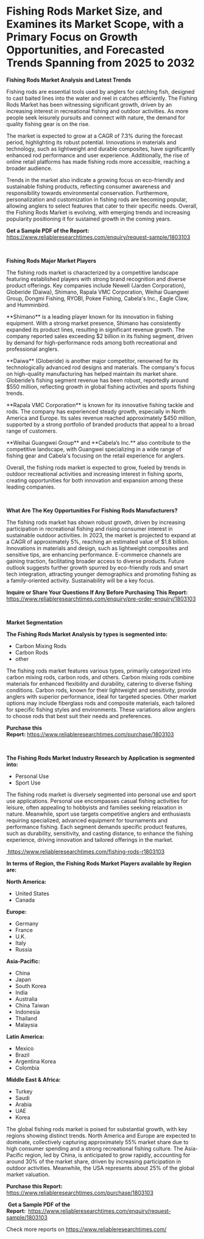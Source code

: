 <p><h1>Fishing Rods Market Size, and Examines its Market Scope, with a Primary Focus on Growth Opportunities, and Forecasted Trends Spanning from 2025 to 2032</h1></p><p><strong>Fishing Rods Market Analysis and Latest Trends</strong></p>
<p><p>Fishing rods are essential tools used by anglers for catching fish, designed to cast baited lines into the water and reel in catches efficiently. The Fishing Rods Market has been witnessing significant growth, driven by an increasing interest in recreational fishing and outdoor activities. As more people seek leisurely pursuits and connect with nature, the demand for quality fishing gear is on the rise.</p><p>The market is expected to grow at a CAGR of 7.3% during the forecast period, highlighting its robust potential. Innovations in materials and technology, such as lightweight and durable composites, have significantly enhanced rod performance and user experience. Additionally, the rise of online retail platforms has made fishing rods more accessible, reaching a broader audience.</p><p>Trends in the market also indicate a growing focus on eco-friendly and sustainable fishing products, reflecting consumer awareness and responsibility towards environmental conservation. Furthermore, personalization and customization in fishing rods are becoming popular, allowing anglers to select features that cater to their specific needs. Overall, the Fishing Rods Market is evolving, with emerging trends and increasing popularity positioning it for sustained growth in the coming years.</p></p>
<p><strong>Get a Sample PDF of the Report:&nbsp;</strong> <a href="https://www.reliableresearchtimes.com/enquiry/request-sample/1803103?utm_campaign=2181&utm_medium=2&utm_source=Github&utm_content=ia&utm_term=04042025&utm_id=fishing-rods">https://www.reliableresearchtimes.com/enquiry/request-sample/1803103</a></p>
<p>&nbsp;</p>
<p><strong>Fishing Rods Major Market Players</strong></p>
<p><p>The fishing rods market is characterized by a competitive landscape featuring established players with strong brand recognition and diverse product offerings. Key companies include Newell (Jarden Corporation), Globeride (Daiwa), Shimano, Rapala VMC Corporation, Weihai Guangwei Group, Dongmi Fishing, RYOBI, Pokee Fishing, Cabela's Inc., Eagle Claw, and Humminbird.</p><p>**Shimano** is a leading player known for its innovation in fishing equipment. With a strong market presence, Shimano has consistently expanded its product lines, resulting in significant revenue growth. The company reported sales exceeding $2 billion in its fishing segment, driven by demand for high-performance rods among both recreational and professional anglers.</p><p>**Daiwa** (Globeride) is another major competitor, renowned for its technologically advanced rod designs and materials. The company's focus on high-quality manufacturing has helped maintain its market share. Globeride’s fishing segment revenue has been robust, reportedly around $550 million, reflecting growth in global fishing activities and sports fishing trends.</p><p>**Rapala VMC Corporation** is known for its innovative fishing tackle and rods. The company has experienced steady growth, especially in North America and Europe. Its sales revenue reached approximately $450 million, supported by a strong portfolio of branded products that appeal to a broad range of customers.</p><p>**Weihai Guangwei Group** and **Cabela’s Inc.** also contribute to the competitive landscape, with Guangwei specializing in a wide range of fishing gear and Cabela's focusing on the retail experience for anglers. </p><p>Overall, the fishing rods market is expected to grow, fueled by trends in outdoor recreational activities and increasing interest in fishing sports, creating opportunities for both innovation and expansion among these leading companies.</p></p>
<p>&nbsp;</p>
<p><strong>What Are The Key Opportunities For Fishing Rods Manufacturers?</strong></p>
<p><p>The fishing rods market has shown robust growth, driven by increasing participation in recreational fishing and rising consumer interest in sustainable outdoor activities. In 2023, the market is projected to expand at a CAGR of approximately 5%, reaching an estimated value of $1.8 billion. Innovations in materials and design, such as lightweight composites and sensitive tips, are enhancing performance. E-commerce channels are gaining traction, facilitating broader access to diverse products. Future outlook suggests further growth spurred by eco-friendly rods and smart tech integration, attracting younger demographics and promoting fishing as a family-oriented activity. Sustainability will be a key focus.</p></p>
<p><strong>Inquire or Share Your Questions If Any Before Purchasing This Report:</strong> <a href="https://www.reliableresearchtimes.com/enquiry/pre-order-enquiry/1803103?utm_campaign=2181&utm_medium=2&utm_source=Github&utm_content=ia&utm_term=04042025&utm_id=fishing-rods">https://www.reliableresearchtimes.com/enquiry/pre-order-enquiry/1803103</a></p>
<p>&nbsp;</p>
<p><strong>Market Segmentation</strong></p>
<p><strong>The Fishing Rods Market Analysis by types is segmented into:</strong></p>
<p><ul><li>Carbon Mixing Rods</li><li>Carbon Rods</li><li>other</li></ul></p>
<p><p>The fishing rods market features various types, primarily categorized into carbon mixing rods, carbon rods, and others. Carbon mixing rods combine materials for enhanced flexibility and durability, catering to diverse fishing conditions. Carbon rods, known for their lightweight and sensitivity, provide anglers with superior performance, ideal for targeted species. Other market options may include fiberglass rods and composite materials, each tailored for specific fishing styles and environments. These variations allow anglers to choose rods that best suit their needs and preferences.</p></p>
<p><strong>Purchase this Report:&nbsp;</strong><a href="https://www.reliableresearchtimes.com/purchase/1803103?utm_campaign=2181&utm_medium=2&utm_source=Github&utm_content=ia&utm_term=04042025&utm_id=fishing-rods">https://www.reliableresearchtimes.com/purchase/1803103</a></p>
<p>&nbsp;</p>
<p><strong>The Fishing Rods Market Industry Research by Application is segmented into:</strong></p>
<p><ul><li>Personal Use</li><li>Sport Use</li></ul></p>
<p><p>The fishing rods market is diversely segmented into personal use and sport use applications. Personal use encompasses casual fishing activities for leisure, often appealing to hobbyists and families seeking relaxation in nature. Meanwhile, sport use targets competitive anglers and enthusiasts requiring specialized, advanced equipment for tournaments and performance fishing. Each segment demands specific product features, such as durability, sensitivity, and casting distance, to enhance the fishing experience, driving innovation and tailored offerings in the market.</p></p>
<p><a href="https://www.reliableresearchtimes.com/fishing-rods-r1803103?utm_campaign=2181&utm_medium=2&utm_source=Github&utm_content=ia&utm_term=04042025&utm_id=fishing-rods">&nbsp;https://www.reliableresearchtimes.com/fishing-rods-r1803103</a></p>
<p><strong>In terms of Region, the Fishing Rods Market Players available by Region are:</strong></p>
<p>
    <p> <strong> North America: </strong>
        <ul>
            <li>United States</li>
            <li>Canada</li>
        </ul>
        </p> 
    <p> <strong> Europe: </strong>
        <ul>
            <li>Germany</li>
            <li>France</li>
            <li>U.K.</li>
            <li>Italy</li>
            <li>Russia</li>
        </ul>
        </p> 
    <p> <strong> Asia-Pacific: </strong>
        <ul>
            <li>China</li>
            <li>Japan</li>
            <li>South Korea</li>
            <li>India</li>
            <li>Australia</li>
            <li>China Taiwan</li>
            <li>Indonesia</li>
            <li>Thailand</li>
            <li>Malaysia</li>
        </ul>
        </p> 
    <p> <strong> Latin America: </strong>
        <ul>
            <li>Mexico</li>
            <li>Brazil</li>
            <li>Argentina Korea</li>
            <li>Colombia</li>
        </ul>
        </p> 
    <p> <strong> Middle East & Africa: </strong>
        <ul>
            <li>Turkey</li>
            <li>Saudi</li>
            <li>Arabia</li>
            <li>UAE</li>
            <li>Korea</li>
        </ul>
    </p>
    </p>
<p><p>The global fishing rods market is poised for substantial growth, with key regions showing distinct trends. North America and Europe are expected to dominate, collectively capturing approximately 55% market share due to high consumer spending and a strong recreational fishing culture. The Asia-Pacific region, led by China, is anticipated to grow rapidly, accounting for around 30% of the market share, driven by increasing participation in outdoor activities. Meanwhile, the USA represents about 25% of the global market valuation.</p></p>
<p><strong>Purchase this Report: </strong><a href="https://www.reliableresearchtimes.com/purchase/1803103?utm_campaign=2181&utm_medium=2&utm_source=Github&utm_content=ia&utm_term=04042025&utm_id=fishing-rods">https://www.reliableresearchtimes.com/purchase/1803103</a></p>
<p>&nbsp;<strong>Get a Sample PDF of the Report:&nbsp;&nbsp;</strong><a href="https://www.reliableresearchtimes.com/enquiry/request-sample/1803103?utm_campaign=2181&utm_medium=2&utm_source=Github&utm_content=ia&utm_term=04042025&utm_id=fishing-rods">https://www.reliableresearchtimes.com/enquiry/request-sample/1803103</a></p>
<p><strong></strong></p>
<p>Check more reports on <a href="https://www.reliableresearchtimes.com/?utm_campaign=2181&utm_medium=2&utm_source=Github&utm_content=ia&utm_term=04042025&utm_id=fishing-rods">https://www.reliableresearchtimes.com/</a></p>